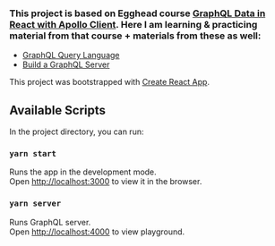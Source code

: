 ### This project is based on Egghead course [GraphQL Data in React with Apollo Client](https://egghead.io/courses/graphql-data-in-react-with-apollo-client). Here I am learning & practicing material from that course + materials from these as well:

- [GraphQL Query Language](https://egghead.io/courses/graphql-query-language)
- [Build a GraphQL Server](https://egghead.io/courses/build-a-graphql-server)

This project was bootstrapped with [Create React App](https://github.com/facebook/create-react-app).

## Available Scripts

In the project directory, you can run:

### `yarn start`

Runs the app in the development mode.<br />
Open [http://localhost:3000](http://localhost:3000) to view it in the browser.

### `yarn server`

Runs GraphQL server.<br />
Open [http://localhost:4000](http://localhost:4000) to view playground.
